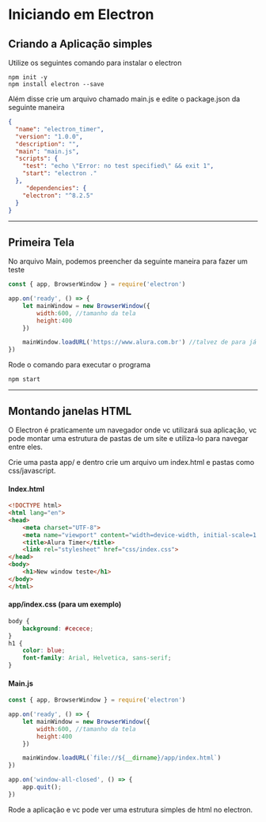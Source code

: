 # Iniciando em Electron

## Criando a Aplicação simples

Utilize os seguintes comando para instalar o electron 

```
npm init -y
npm install electron --save
```

Além disse crie um arquivo chamado main.js e edite o package.json da seguinte maneira 

```json
{
  "name": "electron_timer",
  "version": "1.0.0",
  "description": "",
  "main": "main.js",
  "scripts": {
    "test": "echo \"Error: no test specified\" && exit 1",
    "start": "electron ."
  },
     "dependencies": {
    "electron": "^8.2.5"
  }
}
```

---

## Primeira Tela

No arquivo Main, podemos preencher da seguinte maneira para fazer um teste

```js
const { app, BrowserWindow } = require('electron')

app.on('ready', () => {
    let mainWindow = new BrowserWindow({ 
        width:600, //tamanho da tela
        height:400
    })

    mainWindow.loadURL('https://www.alura.com.br') //talvez de para já deixar logado
})
```

Rode o comando para executar o programa

```
npm start
```

---

## Montando janelas HTML

O Electron é praticamente um navegador onde vc utilizará sua aplicação, vc pode montar uma estrutura de pastas de um site e utiliza-lo para navegar entre eles. 

Crie uma pasta app/  e dentro crie um arquivo um index.html e pastas como css/javascript.

#### Index.html

```html
<!DOCTYPE html>
<html lang="en">
<head>
    <meta charset="UTF-8">
    <meta name="viewport" content="width=device-width, initial-scale=1.0">
    <title>Alura Timer</title>
    <link rel="stylesheet" href="css/index.css">
</head>
<body>
    <h1>New window teste</h1>
</body>
</html>
```

#### app/index.css (para um exemplo)

```css
body {
    background: #cecece;
}
h1 {
    color: blue;
    font-family: Arial, Helvetica, sans-serif;
}
```

#### Main.js

```js
const { app, BrowserWindow } = require('electron')

app.on('ready', () => {
    let mainWindow = new BrowserWindow({ 
        width:600, //tamanho da tela
        height:400
    })

    mainWindow.loadURL(`file://${__dirname}/app/index.html`)
})

app.on('window-all-closed', () => {
    app.quit();
})
```

Rode a aplicação e vc pode ver uma estrutura simples  de html no electron.